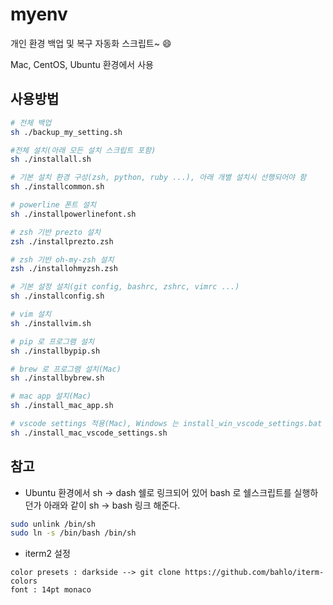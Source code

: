# myenv

개인 환경 백업 및 복구 자동화 스크립트~ :smile:

Mac, CentOS, Ubuntu 환경에서 사용

## 사용방법

```bash
# 전체 백업
sh ./backup_my_setting.sh

#전체 설치(아래 모든 설치 스크립트 포함)
sh ./installall.sh

# 기본 설치 환경 구성(zsh, python, ruby ...), 아래 개별 설치시 선행되어야 함
sh ./installcommon.sh

# powerline 폰트 설치
sh ./installpowerlinefont.sh

# zsh 기반 prezto 설치
zsh ./installprezto.zsh

# zsh 기반 oh-my-zsh 설치
zsh ./installohmyzsh.zsh

# 기본 설정 설치(git config, bashrc, zshrc, vimrc ...)
sh ./installconfig.sh

# vim 설치
sh ./installvim.sh

# pip 로 프로그램 설치
sh ./installbypip.sh

# brew 로 프로그램 설치(Mac)
sh ./installbybrew.sh

# mac app 설치(Mac)
sh ./install_mac_app.sh

# vscode settings 적용(Mac), Windows 는 install_win_vscode_settings.bat 사용
sh ./install_mac_vscode_settings.sh
```

## 참고

- Ubuntu 환경에서 sh -> dash 쉘로 링크되어 있어 bash 로 쉘스크립트를 실행하던가 아래와 같이 sh -> bash 링크 해준다.

```bash
sudo unlink /bin/sh
sudo ln -s /bin/bash /bin/sh
```

- iterm2 설정

```text
color presets : darkside --> git clone https://github.com/bahlo/iterm-colors
font : 14pt monaco
```
